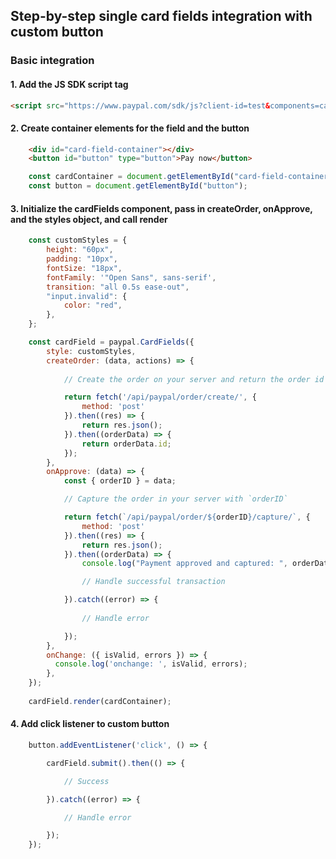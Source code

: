 ## Step-by-step single card fields integration with custom button

### Basic integration

#### 1. Add the JS SDK script tag

```HTML
<script src="https://www.paypal.com/sdk/js?client-id=test&components=card-fields&intent=capture"></script>
```

#### 2. Create container elements for the field and the button

```HTML
    <div id="card-field-container"></div>
    <button id="button" type="button">Pay now</button>
```

```js
    const cardContainer = document.getElementById("card-field-container");
    const button = document.getElementById("button");
```

#### 3. Initialize the cardFields component, pass in createOrder, onApprove, and the styles object, and call render

```js
    const customStyles = {
        height: "60px",
        padding: "10px",
        fontSize: "18px",
        fontFamily: '"Open Sans", sans-serif',
        transition: "all 0.5s ease-out",
        "input.invalid": {
            color: "red",
        },
    };

    const cardField = paypal.CardFields({
        style: customStyles,
        createOrder: (data, actions) => {
            
            // Create the order on your server and return the order id

            return fetch('/api/paypal/order/create/', {
                method: 'post'
            }).then((res) => {
                return res.json();
            }).then((orderData) => {
                return orderData.id;
            });
        },
        onApprove: (data) => {
            const { orderID } = data;

            // Capture the order in your server with `orderID`

            return fetch(`/api/paypal/order/${orderID}/capture/`, {
                method: 'post'
            }).then((res) => {
                return res.json();
            }).then((orderData) => {
                console.log("Payment approved and captured: ", orderData);

                // Handle successful transaction

            }).catch((error) => {
                
                // Handle error

            }); 
        },
        onChange: ({ isValid, errors }) => {
          console.log('onchange: ', isValid, errors);
        },
    });
    
    cardField.render(cardContainer);

```

#### 4. Add click listener to custom button

```js
    button.addEventListener('click', () => {

        cardField.submit().then(() => {

            // Success

        }).catch((error) => {

            // Handle error

        });
    });
```
